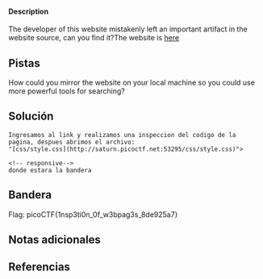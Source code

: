 
 
#### Description

The developer of this website mistakenly left an important artifact in the website source, can you find it?The website is [here](http://saturn.picoctf.net:53295/)

## Pistas
How could you mirror the website on your local machine so you could use more powerful tools for searching?


## Solución

``` 
Ingresamos al link y realizamos una inspeccion del codigo de la pagina, despues abrimos el archivo:
"[css/style.css](http://saturn.picoctf.net:53295/css/style.css)">

<!-- responsive-->
donde estara la bandera
```

## Bandera
Flag: picoCTF{1nsp3ti0n_0f_w3bpag3s_8de925a7} 


## Notas adicionales


## Referencias
